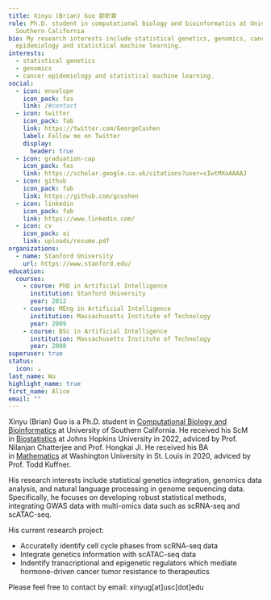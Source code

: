 ```yaml
---
title: Xinyu (Brian) Guo 郭昕育
role: Ph.D. student in computational biology and bioinformatics at University of
  Southern California
bio: My research interests include statistical genetics, genomics, cancer
  epidemiology and statistical machine learning.
interests:
  - statistical genetics
  - genomics
  - cancer epidemiology and statistical machine learning.
social:
  - icon: envelope
    icon_pack: fas
    link: /#contact
  - icon: twitter
    icon_pack: fab
    link: https://twitter.com/GeorgeCushen
    label: Follow me on Twitter
    display:
      header: true
  - icon: graduation-cap
    icon_pack: fas
    link: https://scholar.google.co.uk/citations?user=sIwtMXoAAAAJ
  - icon: github
    icon_pack: fab
    link: https://github.com/gcushen
  - icon: linkedin
    icon_pack: fab
    link: https://www.linkedin.com/
  - icon: cv
    icon_pack: ai
    link: uploads/resume.pdf
organizations:
  - name: Stanford University
    url: https://www.stanford.edu/
education:
  courses:
    - course: PhD in Artificial Intelligence
      institution: Stanford University
      year: 2012
    - course: MEng in Artificial Intelligence
      institution: Massachusetts Institute of Technology
      year: 2009
    - course: BSc in Artificial Intelligence
      institution: Massachusetts Institute of Technology
      year: 2008
superuser: true
status:
  icon: ☕️
last_name: Wu
highlight_name: true
first_name: Alice
email: ""
---
```

Xinyu (Brian) Guo is a Ph.D. student in [Computational Biology and Bioinformatics](https://www.qcb-dornsife.usc.edu/) at University of Southern California. He received his ScM in [Biostatistics](https://publichealth.jhu.edu/departments/biostatistics) at Johns Hopkins University in 2022, adviced by Prof. Nilanjan Chatterjee and Prof. Hongkai Ji. He received his BA in [Mathematics](https://math.wustl.edu/) at Washington University in St. Louis in 2020, adviced by Prof. Todd Kuffner.

His research interests include statistical genetics integration, genomics data analysis, and natural language processing in genome sequencing data. Specifically, he focuses on developing robust statistical methods, integrating GWAS data with multi-omics data such as scRNA-seq and scATAC-seq.

His current research project:

* Accuratelly identify cell cycle phases from scRNA-seq data
* Integrate genetics information with scATAC-seq data
* Indentify transcriptional and epigenetic regulators which mediate hormone-driven cancer tumor resistance to therapeutics

Please feel free to contact by email: xinyug\[at]usc\[dot]edu